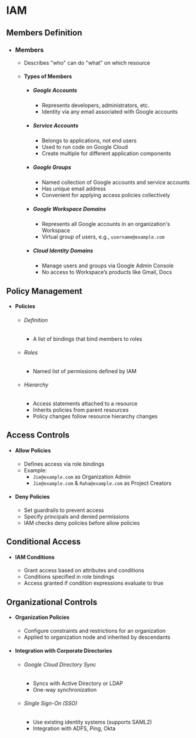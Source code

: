# IAM

## Members Definition
- ### Members
  - Describes "who" can do "what" on which resource
  - #### Types of Members
    - ##### Google Accounts
      - Represents developers, administrators, etc.
      - Identity via any email associated with Google accounts
    - ##### Service Accounts
      - Belongs to applications, not end users
      - Used to run code on Google Cloud
      - Create multiple for different application components
    - ##### Google Groups
      - Named collection of Google accounts and service accounts
      - Has unique email address
      - Convenient for applying access policies collectively
    - ##### Google Workspace Domains
      - Represents all Google accounts in an organization's Workspace
      - Virtual group of users, e.g., `username@example.com`
    - ##### Cloud Identity Domains
      - Manage users and groups via Google Admin Console
      - No access to Workspace’s products like Gmail, Docs

## Policy Management
- #### Policies
  - ###### Definition
    - A list of bindings that bind members to roles
  - ###### Roles
    - Named list of permissions defined by IAM
  - ###### Hierarchy
    - Access statements attached to a resource
    - Inherits policies from parent resources
    - Policy changes follow resource hierarchy changes

## Access Controls
- #### Allow Policies
  - Defines access via role bindings
  - Example: 
    - `Jie@example.com` as Organization Admin
    - `Jie@example.com` & `Raha@example.com` as Project Creators
- #### Deny Policies
  - Set guardrails to prevent access
  - Specify principals and denied permissions
  - IAM checks deny policies before allow policies

## Conditional Access
- #### IAM Conditions
  - Grant access based on attributes and conditions
  - Conditions specified in role bindings
  - Access granted if condition expressions evaluate to true

## Organizational Controls
- #### Organization Policies
  - Configure constraints and restrictions for an organization
  - Applied to organization node and inherited by descendants
- #### Integration with Corporate Directories
  - ###### Google Cloud Directory Sync
    - Syncs with Active Directory or LDAP
    - One-way synchronization
  - ###### Single Sign-On (SSO)
    - Use existing identity systems (supports SAML2)
    - Integration with ADFS, Ping, Okta
